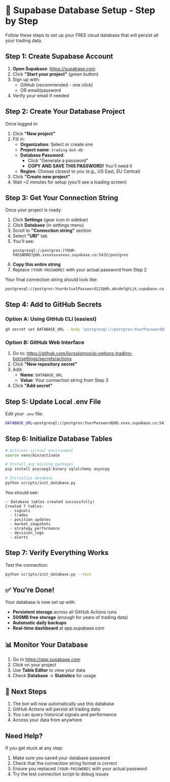 # 🚀 Supabase Database Setup - Step by Step

Follow these steps to set up your FREE cloud database that will persist all your trading data.

## Step 1: Create Supabase Account

1. **Open Supabase**: https://supabase.com
2. Click **"Start your project"** (green button)
3. Sign up with:
   - GitHub (recommended - one click)
   - OR email/password
4. Verify your email if needed

## Step 2: Create Your Database Project

Once logged in:

1. Click **"New project"**
2. Fill in:
   - **Organization**: Select or create one
   - **Project name**: `trading-bot-db`
   - **Database Password**: 
     - Click "Generate a password"
     - **COPY AND SAVE THIS PASSWORD!** You'll need it
   - **Region**: Choose closest to you (e.g., US East, EU Central)
3. Click **"Create new project"**
4. Wait ~2 minutes for setup (you'll see a loading screen)

## Step 3: Get Your Connection String

Once your project is ready:

1. Click **Settings** (gear icon in sidebar)
2. Click **Database** (in settings menu)
3. Scroll to **"Connection string"** section
4. Select **"URI"** tab
5. You'll see:
   ```
   postgresql://postgres:[YOUR-PASSWORD]@db.xxxxxxxxxxxx.supabase.co:5432/postgres
   ```
6. **Copy this entire string**
7. Replace `[YOUR-PASSWORD]` with your actual password from Step 2

Your final connection string should look like:
```
postgresql://postgres:YourActualPassword123@db.abcdefghijk.supabase.co:5432/postgres
```

## Step 4: Add to GitHub Secrets

### Option A: Using GitHub CLI (easiest)
```bash
gh secret set DATABASE_URL --body "postgresql://postgres:YourPassword@db.xxxx.supabase.co:5432/postgres"
```

### Option B: GitHub Web Interface
1. Go to: https://github.com/liorsolomon/ai-options-trading-bot/settings/secrets/actions
2. Click **"New repository secret"**
3. Add:
   - **Name**: `DATABASE_URL`
   - **Value**: Your connection string from Step 3
4. Click **"Add secret"**

## Step 5: Update Local .env File

Edit your `.env` file:
```bash
DATABASE_URL=postgresql://postgres:YourPassword@db.xxxx.supabase.co:5432/postgres
```

## Step 6: Initialize Database Tables

```bash
# Activate virtual environment
source venv/bin/activate

# Install any missing packages
pip install psycopg2-binary sqlalchemy asyncpg

# Initialize database
python scripts/init_database.py
```

You should see:
```
✅ Database tables created successfully!
Created 7 tables:
  - signals
  - trades
  - position_updates
  - market_snapshots
  - strategy_performance
  - decision_logs
  - alerts
```

## Step 7: Verify Everything Works

Test the connection:
```bash
python scripts/init_database.py --test
```

## ✅ You're Done!

Your database is now set up with:
- **Persistent storage** across all GitHub Actions runs
- **500MB free storage** (enough for years of trading data)
- **Automatic daily backups**
- **Real-time dashboard** at app.supabase.com

## 📊 Monitor Your Database

1. Go to https://app.supabase.com
2. Click on your project
3. Use **Table Editor** to view your data
4. Check **Database** → **Statistics** for usage

## 🎯 Next Steps

1. The bot will now automatically use this database
2. GitHub Actions will persist all trading data
3. You can query historical signals and performance
4. Access your data from anywhere

## Need Help?

If you get stuck at any step:
1. Make sure you saved your database password
2. Check that the connection string format is correct
3. Ensure you replaced `[YOUR-PASSWORD]` with your actual password
4. Try the test connection script to debug issues
